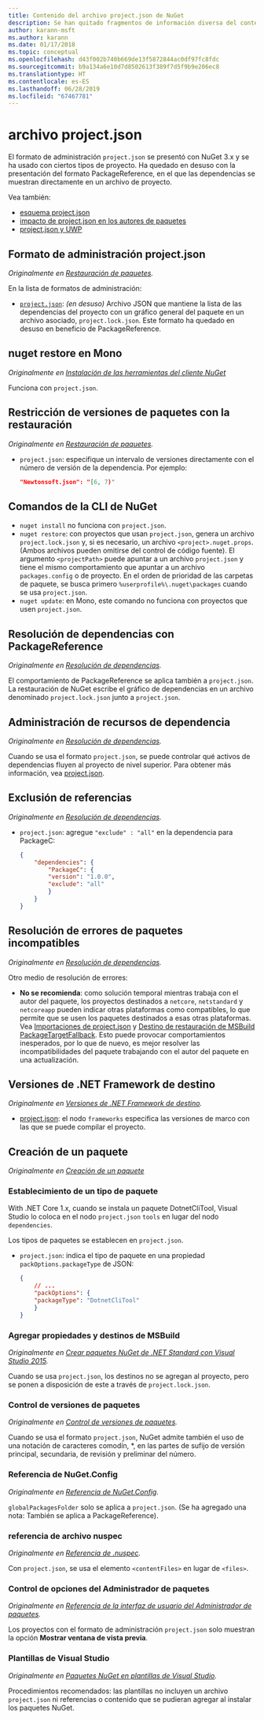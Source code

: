 ```yaml
---
title: Contenido del archivo project.json de NuGet
description: Se han quitado fragmentos de información diversa del contenido de project.json en otras áreas de la documentación de NuGet.
author: karann-msft
ms.author: karann
ms.date: 01/17/2018
ms.topic: conceptual
ms.openlocfilehash: d43f002b740b669de13f5872844ac0df97fc8fdc
ms.sourcegitcommit: b9a134a6e10d7d8502613f389f7d5f9b9e206ec8
ms.translationtype: HT
ms.contentlocale: es-ES
ms.lasthandoff: 06/28/2019
ms.locfileid: "67467781"
---
```

# <a name="projectjson-archive"></a>archivo project.json

El formato de administración `project.json` se presentó con NuGet 3.x y se ha usado con ciertos tipos de proyecto. Ha quedado en desuso con la presentación del formato PackageReference, en el que las dependencias se muestran directamente en un archivo de proyecto.

Vea también:

- [esquema project.json](project-json.md)
- [impacto de project.json en los autores de paquetes](project-json-impact.md)
- [project.json y UWP](project-json-and-uwp.md)

## <a name="projectjson-management-format"></a>Formato de administración project.json

*Originalmente en [Restauración de paquetes](../what-is-nuget.md).*

En la lista de formatos de administración:

- [`project.json`](project-json.md): *(en desuso)* Archivo JSON que mantiene la lista de las dependencias del proyecto con un gráfico general del paquete en un archivo asociado, `project.lock.json`. Este formato ha quedado en desuso en beneficio de PackageReference.

## <a name="nuget-restore-on-mono"></a>nuget restore en Mono

*Originalmente en [Instalación de las herramientas del cliente NuGet](../install-nuget-client-tools.md)*

Funciona con `project.json`.

## <a name="constraining-package-versions-with-restore"></a>Restricción de versiones de paquetes con la restauración

*Originalmente en [Restauración de paquetes](../consume-packages/package-restore.md#constrain-package-versions-with-restore).*

- `project.json`: especifique un intervalo de versiones directamente con el número de versión de la dependencia. Por ejemplo:

    ```json
    "Newtonsoft.json": "[6, 7)"
    ```

## <a name="nuget-cli-commands"></a>Comandos de la CLI de NuGet

- `nuget install` no funciona con `project.json`.
- `nuget restore`: con proyectos que usan `project.json`, genera un archivo `project.lock.json` y, si es necesario, un archivo `<project>.nuget.props`. (Ambos archivos pueden omitirse del control de código fuente). El argumento `<projectPath>` puede apuntar a un archivo `project.json` y tiene el mismo comportamiento que apuntar a un archivo `packages.config` o de proyecto. En el orden de prioridad de las carpetas de paquete, se busca primero `%userprofile%\.nuget\packages` cuando se usa `project.json`.
- `nuget update`: en Mono, este comando no funciona con proyectos que usen `project.json`.

## <a name="dependency-resolution-with-packagereference"></a>Resolución de dependencias con PackageReference

*Originalmente en [Resolución de dependencias](../consume-packages/dependency-resolution.md#dependency-resolution-with-packagereference).*

El comportamiento de PackageReference se aplica también a `project.json`. La restauración de NuGet escribe el gráfico de dependencias en un archivo denominado `project.lock.json` junto a `project.json`.

## <a name="managing-dependency-assets"></a>Administración de recursos de dependencia

*Originalmente en [Resolución de dependencias](../consume-packages/dependency-resolution.md#managing-dependency-assets).*

Cuando se usa el formato `project.json`, se puede controlar qué activos de dependencias fluyen al proyecto de nivel superior. Para obtener más información, vea [project.json](project-json.md).

## <a name="excluding-references"></a>Exclusión de referencias

*Originalmente en [Resolución de dependencias](../consume-packages/dependency-resolution.md#excluding-references).*

- `project.json`: agregue `"exclude" : "all"` en la dependencia para PackageC:

    ```json
    {
        "dependencies": {
            "PackageC": {
            "version": "1.0.0",
            "exclude": "all"
            }
        }
    }
    ```

## <a name="resolving-incompatible-package-errors"></a>Resolución de errores de paquetes incompatibles

*Originalmente en [Resolución de dependencias](../consume-packages/dependency-resolution.md#resolving-incompatible-package-errors).*

Otro medio de resolución de errores:

- **No se recomienda**: como solución temporal mientras trabaja con el autor del paquete, los proyectos destinados a `netcore`, `netstandard` y `netcoreapp` pueden indicar otras plataformas como compatibles, lo que permite que se usen los paquetes destinados a esas otras plataformas. Vea [Importaciones de project.json](project-json.md#imports) y [Destino de restauración de MSBuild PackageTargetFallback](../reference/msbuild-targets.md#packagetargetfallback). Esto puede provocar comportamientos inesperados, por lo que de nuevo, es mejor resolver las incompatibilidades del paquete trabajando con el autor del paquete en una actualización.

## <a name="target-frameworks"></a>Versiones de .NET Framework de destino

*Originalmente en [Versiones de .NET Framework de destino](../reference/target-frameworks.md).*

- [project.json](project-json.md): el nodo `frameworks` especifica las versiones de marco con las que se puede compilar el proyecto.

## <a name="creating-a-package"></a>Creación de un paquete

*Originalmente en [Creación de un paquete](../create-packages/creating-a-package.md)*

### <a name="setting-a-package-type"></a>Establecimiento de un tipo de paquete

With .NET Core 1.x, cuando se instala un paquete DotnetCliTool, Visual Studio lo coloca en el nodo `project.json` `tools` en lugar del nodo `dependencies`.

Los tipos de paquetes se establecen en `project.json`.

- `project.json`: indica el tipo de paquete en una propiedad `packOptions.packageType` de JSON:

    ```json
    {
        // ...
        "packOptions": {
        "packageType": "DotnetCliTool"
        }
    }
    ```

### <a name="adding-targets-and-props-for-msbuild"></a>Agregar propiedades y destinos de MSBuild

*Originalmente en [Crear paquetes NuGet de .NET Standard con Visual Studio 2015](../guides/create-net-standard-packages-vs2015.md).*

Cuando se usa `project.json`, los destinos no se agregan al proyecto, pero se ponen a disposición de este a través de `project.lock.json`.

### <a name="package-versioning"></a>Control de versiones de paquetes

*Originalmente en [Control de versiones de paquetes](../reference/package-versioning.md).*

Cuando se usa el formato `project.json`, NuGet admite también el uso de una notación de caracteres comodín, \*, en las partes de sufijo de versión principal, secundaria, de revisión y preliminar del número.

### <a name="nugetconfig-reference"></a>Referencia de NuGet.Config

*Originalmente en [Referencia de NuGet.Config](../reference/nuget-config-file.md).*

`globalPackagesFolder` solo se aplica a `project.json`. (Se ha agregado una nota: También se aplica a PackageReference).

### <a name="nuspec-file-reference"></a>referencia de archivo nuspec

*Originalmente en [Referencia de .nuspec](../reference/nuspec.md).*

Con `project.json`, se usa el elemento `<contentFiles>` en lugar de `<files>`.

### <a name="package-manager-options-control"></a>Control de opciones del Administrador de paquetes

*Originalmente en [Referencia de la interfaz de usuario del Administrador de paquetes](../tools/package-manager-ui.md).*

Los proyectos con el formato de administración `project.json` solo muestran la opción **Mostrar ventana de vista previa**.

### <a name="visual-studio-templates"></a>Plantillas de Visual Studio

*Originalmente en [Paquetes NuGet en plantillas de Visual Studio](../visual-studio-extensibility/visual-studio-templates.md).*

Procedimientos recomendados: las plantillas no incluyen un archivo `project.json` ni referencias o contenido que se pudieran agregar al instalar los paquetes NuGet.